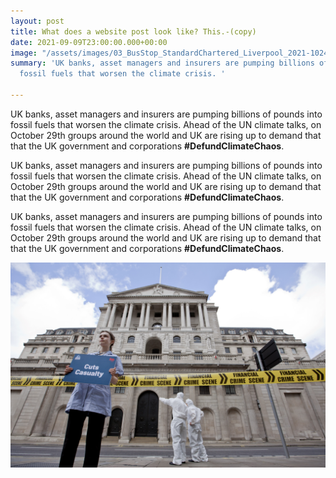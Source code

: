 ```yaml
---
layout: post
title: What does a website post look like? This.-(copy)
date: 2021-09-09T23:00:00.000+00:00
image: "/assets/images/03_BusStop_StandardChartered_Liverpool_2021-1024x768.jpeg"
summary: 'UK banks, asset managers and insurers are pumping billions of pounds into
  fossil fuels that worsen the climate crisis. '

---
```

UK banks, asset managers and insurers are pumping billions of pounds into fossil fuels that worsen the climate crisis. Ahead of the UN climate talks, on October 29th groups around the world and UK are rising up to demand that that the UK government and corporations **#DefundClimateChaos**.

UK banks, asset managers and insurers are pumping billions of pounds into fossil fuels that worsen the climate crisis. Ahead of the UN climate talks, on October 29th groups around the world and UK are rising up to demand that that the UK government and corporations **#DefundClimateChaos**.

UK banks, asset managers and insurers are pumping billions of pounds into fossil fuels that worsen the climate crisis. Ahead of the UN climate talks, on October 29th groups around the world and UK are rising up to demand that that the UK government and corporations **#DefundClimateChaos**.

![](/assets/images/nurses_positive_money.jpg)
